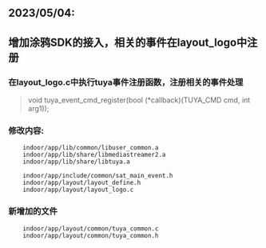 ## 2023/05/04:
## 增加涂鸦SDK的接入，相关的事件在layout_logo中注册
### 在layout_logo.c中执行tuya事件注册函数，注册相关的事件处理
>void tuya_event_cmd_register(bool (*callback)(TUYA_CMD cmd, int arg1));

### 修改内容:
        indoor/app/lib/common/libuser_common.a
        indoor/app/lib/share/libmediastreamer2.a
        indoor/app/lib/share/libtuya.a

        indoor/app/include/common/sat_main_event.h
        indoor/app/layout/layout_define.h
        indoor/app/layout/layout_logo.c

### 新增加的文件
        indoor/app/layout/common/tuya_common.c
        indoor/app/layout/common/tuya_common.h



